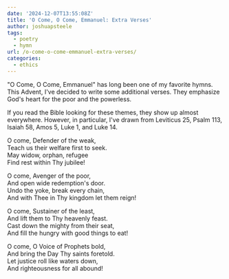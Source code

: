 ```yaml
---
date: '2024-12-07T13:55:08Z'
title: 'O Come, O Come, Emmanuel: Extra Verses'
author: joshuapsteele
tags:
  - poetry
  - hymn
url: /o-come-o-come-emmanuel-extra-verses/
categories:
  - ethics
---
```

"O Come, O Come, Emmanuel" has long been one of my favorite hymns. This Advent, I've decided to write some additional verses. They emphasize God's heart for the poor and the powerless. 

If you read the Bible looking for these themes, they show up almost everywhere. However, in particular, I've drawn from Leviticus 25, Psalm 113, Isaiah 58, Amos 5, Luke 1, and Luke 14. 

O come, Defender of the weak,  
Teach us their welfare first to seek.  
May widow, orphan, refugee  
Find rest within Thy jubilee!  

O come, Avenger of the poor,  
And open wide redemption's door.  
Undo the yoke, break every chain,  
And with Thee in Thy kingdom let them reign!  

O come, Sustainer of the least,  
And lift them to Thy heavenly feast.  
Cast down the mighty from their seat,  
And fill the hungry with good things to eat!  

O come, O Voice of Prophets bold,  
And bring the Day Thy saints foretold.  
Let justice roll like waters down,  
And righteousness for all abound!  
